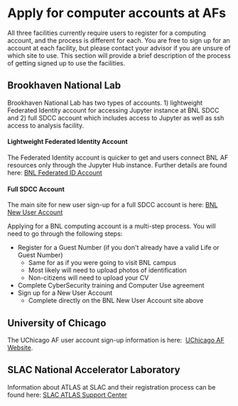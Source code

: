 # Apply for computer accounts at AFs

All three facilities currently require users to register for a computing account, and the process is different for each.
You are free to sign up for an account at each facility, but please contact your advisor if you are unsure of which site to use. 
This section will provide a brief description of the process of getting signed up to use the facilities.

<!--
# Table of Contents

  - [Brookhaven National Lab](#BNL)
  - [University of Chicago](#UChicago)
  - [SLAC National Accelerator Laboratory](#SLAC)
-->

## <span id="BNL"></span> Brookhaven National Lab

Brookhaven National Lab has two types of accounts. 1) lightweight Federated Identity account for accessing Jupyter instance at BNL SDCC and 2) full SDCC account which includes access to Jupyter as well as ssh access to analysis facility.

#### Lightweight Federated Identity Account

The Federated Identity account is quicker to get and users connect BNL AF resources only through  the Jupyter Hub instance. Further details are found here: [BNL Federated ID Account](account/BNLFederatedID.md)

#### Full SDCC Account

The main site for new user sign-up for a full SDCC account is here: [BNL New User Account](https://www.sdcc.bnl.gov/information/getting-started/new-user-account)

Applying for a BNL computing account is a multi-step process. You will need to go through the following steps:

- Register for a Guest Number (if you don't already have a valid Life or Guest Number)
    - Same for as if you were going to visit BNL campus
    - Most likely will need to upload photos of identification
    - Non-citizens will need to upload your CV
- Complete CyberSecurity training and Computer Use agreement
- Sign up for a New User Account
    - Complete directly on the BNL New User Account site above

## <span id="UChicago"></span> University of Chicago

The UChicago AF user account sign-up information is here: 
[UChicago AF Website](https://af.uchicago.edu/).

## <span id="SLAC"></span> SLAC National Accelerator Laboratory

Information about ATLAS at SLAC and their registration process can be found here: [SLAC ATLAS Support Center](https://atlas.slac.stanford.edu/atlas-support-center)

<!--
Similar to BNL, the process for signing up for access to SLAC AF is a two-step process:

- User Registration
    - Same as if you were to visit SLAC campus
- Computer Account
    - Fill out a Computer Account Request Form
    - Send to Charles Young (SLAC's designated ATLAS host)
- Request access to ATLAS resouce at S3DF
    - Once you have your SLAC Unix account ready, go to https://coact.slac.stanford.edu, login, click "repo" (top
left) and click "Request Access to Facility" (yellow tab). Choose "ATLAS" facility
    - You will get an e-mail when your access to ATLAS facility is approved. After that, go to the same place, then
click "Request Repo Membership" (yellow tab). Choose "usatlas" as repo name, and "ATLAS" as facility name.
    - Once your repo is approved (check your e-mail). Please login and check if your space /sdf/data/atlas/u/<username> is available. If not, [ask for help](../GettingHelp.md).
-->
